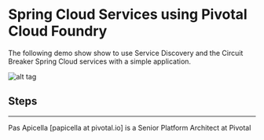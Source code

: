 <h1>Spring Cloud Services using Pivotal Cloud Foundry</h1>

The following demo show show to use Service Discovery and the Circuit Breaker Spring Cloud services with a simple application.

![alt tag](https://dl.dropboxusercontent.com/u/15829935/platform-demos/images/piv-springcloud-eureka-1.png)

<h2> Steps </h2>


<hr />

Pas Apicella [papicella at pivotal.io] is a Senior Platform Architect at Pivotal